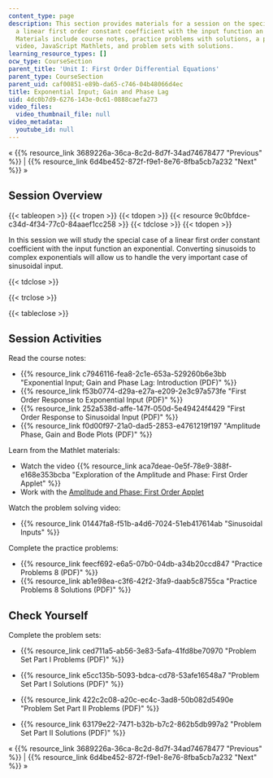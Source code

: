 ```yaml
---
content_type: page
description: This section provides materials for a session on the special case of
  a linear first order constant coefficient with the input function an exponential.
  Materials include course notes, practice problems with solutions, a problem solving
  video, JavaScript Mathlets, and problem sets with solutions.
learning_resource_types: []
ocw_type: CourseSection
parent_title: 'Unit I: First Order Differential Equations'
parent_type: CourseSection
parent_uid: caf00851-e89b-da65-c746-04b48066d4ec
title: Exponential Input; Gain and Phase Lag
uid: 4dc0b7d9-6276-143e-0c61-0888caefa273
video_files:
  video_thumbnail_file: null
video_metadata:
  youtube_id: null
---
```


« {{% resource_link 3689226a-36ca-8c2d-8d7f-34ad74678477 "Previous" %}} | {{% resource_link 6d4be452-872f-f9e1-8e76-8fba5cb7a232 "Next" %}} »

Session Overview
----------------

{{< tableopen >}}
{{< tropen >}}
{{< tdopen >}}
{{< resource 9c0bfdce-c34d-4f34-77c0-84aaef1cc258 >}}
{{< tdclose >}}
{{< tdopen >}}


In this session we will study the special case of a linear first order constant coefficient with the input function an exponential. Converting sinusoids to complex exponentials will allow us to handle the very important case of sinusoidal input.


{{< tdclose >}}

{{< trclose >}}

{{< tableclose >}}

Session Activities
------------------

Read the course notes:

*   {{% resource_link c7946116-fea8-2c1e-653a-529260b6e3bb "Exponential Input; Gain and Phase Lag: Introduction (PDF)" %}}
*   {{% resource_link f53b0774-d29a-e27a-e209-2e3c97a573fe "First Order Response to Exponential Input (PDF)" %}}
*   {{% resource_link 252a538d-affe-147f-050d-5e49424f4429 "First Order Response to Sinusoidal Input (PDF)" %}}
*   {{% resource_link f0d00f97-21a0-dad5-2853-e4761219f197 "Amplitude Phase, Gain and Bode Plots (PDF)" %}}

Learn from the Mathlet materials:

*   Watch the video {{% resource_link aca7deae-0e5f-78e9-388f-e168e353bcba "Exploration of the Amplitude and Phase: First Order Applet" %}}
*   Work with the [Amplitude and Phase: First Order Applet](/ans7870/18/18.03SC/ampPhaseFirstOrder.html "Open in a new window.")

Watch the problem solving video:

*   {{% resource_link 01447fa8-f51b-a4d6-7024-51eb417614ab "Sinusoidal Inputs" %}}

Complete the practice problems:

*   {{% resource_link feecf692-e6a5-07b0-04db-a34b20ccd847 "Practice Problems 8 (PDF)" %}}
*   {{% resource_link ab1e98ea-c3f6-42f2-3fa9-daab5c8755ca "Practice Problems 8 Solutions (PDF)" %}}

Check Yourself
--------------

Complete the problem sets:

*   {{% resource_link ced711a5-ab56-3e83-5afa-41fd8be70970 "Problem Set Part I Problems (PDF)" %}}
*   {{% resource_link e5cc135b-5093-bdca-cd78-53afe16548a7 "Problem Set Part I Solutions (PDF)" %}}
  
*   {{% resource_link 422c2c08-a20c-ec4c-3ad8-50b082d5490e "Problem Set Part II Problems (PDF)" %}}
*   {{% resource_link 63179e22-7471-b32b-b7c2-862b5db997a2 "Problem Set Part II Solutions (PDF)" %}}

« {{% resource_link 3689226a-36ca-8c2d-8d7f-34ad74678477 "Previous" %}} | {{% resource_link 6d4be452-872f-f9e1-8e76-8fba5cb7a232 "Next" %}} »